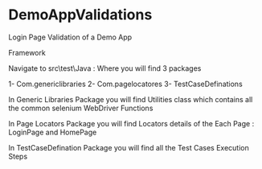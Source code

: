 # DemoAppValidations
Login Page Validation of a Demo App  


Framework  


Navigate to src\test\Java : Where you will find 3 packages 


1-	Com.genericlibraries
2-	Com.pagelocatores
3-	TestCaseDefinations



In Generic Libraries Package you will find Utilities class which contains all the common selenium WebDriver Functions 


In Page Locators Package you will find Locators details of the Each Page : LoginPage and HomePage



In TestCaseDefination Package  you will find all the Test Cases Execution Steps 
